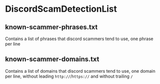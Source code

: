 # DiscordScamDetectionList

## known-scammer-phrases.txt
Contains a list of phrases that discord scammers tend to use, one phrase per line

## known-scammer-domains.txt
Contains a list of domains that discord scammers tend to use, one domain per line, without leading `http://`/`https://` and without trailing `/`
